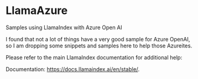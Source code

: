 # LlamaAzure
Samples using LlamaIndex with Azure Open AI 

I found that not a lot of things have a very good sample for Azure OpenAI, so I am dropping some snippets and samples here to help those Azureites.

Please refer to the main LlamaIndex documentation for additional help: 

Documentation: https://docs.llamaindex.ai/en/stable/.
